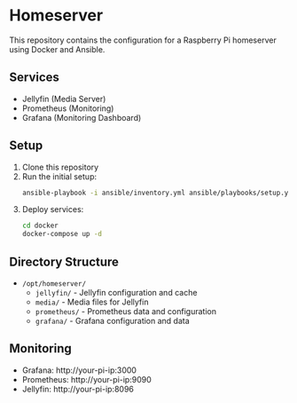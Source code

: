 # Homeserver

This repository contains the configuration for a Raspberry Pi homeserver using Docker and Ansible.

## Services

- Jellyfin (Media Server)
- Prometheus (Monitoring)
- Grafana (Monitoring Dashboard)

## Setup

1. Clone this repository
2. Run the initial setup:
   ```bash
   ansible-playbook -i ansible/inventory.yml ansible/playbooks/setup.yml
   ```
3. Deploy services:
   ```bash
   cd docker
   docker-compose up -d
   ```

## Directory Structure

- `/opt/homeserver/`
  - `jellyfin/` - Jellyfin configuration and cache
  - `media/` - Media files for Jellyfin
  - `prometheus/` - Prometheus data and configuration
  - `grafana/` - Grafana configuration and data

## Monitoring

- Grafana: http://your-pi-ip:3000
- Prometheus: http://your-pi-ip:9090
- Jellyfin: http://your-pi-ip:8096